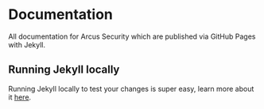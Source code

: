 Documentation
====

All documentation for Arcus Security which are published via GitHub Pages with Jekyll.

## Running Jekyll locally

Running Jekyll locally to test your changes is super easy, learn more about it [here](https://jekyllrb.com/docs/#instructions).